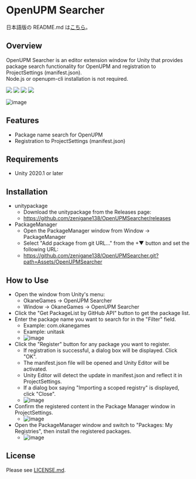# OpenUPM Searcher
日本語版の README.md は[こちら](/README_ja.md)。  

## Overview
OpenUPM Searcher is an editor extension window for Unity that provides package search functionality for OpenUPM and registration to ProjectSettings (manifest.json).  
Node.js or openupm-cli installation is not required.

![](https://img.shields.io/badge/Unity-2020.1%20or%20later-lightgrey)
[![](https://img.shields.io/badge/license-MIT-orange)](https://github.com/zenigane138/AnythingBookmark/blob/main/LICENSE.md)
[![](https://img.shields.io/badge/readme-%E6%97%A5%E6%9C%AC%E8%AA%9E%E7%89%88-red)](/README_ja.md)
[![](https://img.shields.io/badge/Follow-FFFFFF.svg?logo=twitter&style=flat)](https://twitter.com/intent/follow?screen_name=zenigane138)

![image](https://user-images.githubusercontent.com/36072156/233836921-1c8cb572-5666-4cf9-9082-0d24895702cb.png)

## Features
- Package name search for OpenUPM
- Registration to ProjectSettings (manifest.json)

## Requirements
- Unity 2020.1 or later

## Installation
- unitypackage
  - Download the unitypackage from the Releases page:
  - https://github.com/zenigane138/OpenUPMSearcher/releases
- PackageManager
  - Open the PackageManager window from Window -> PackageManager
  - Select "Add package from git URL..." from the +▼ button and set the following URL:
  - https://github.com/zenigane138/OpenUPMSearcher.git?path=Assets/OpenUPMSearcher

## How to Use
- Open the window from Unity's menu:
  - OkaneGames -> OpenUPM Searcher
  - Window -> OkaneGames -> OpenUPM Searcher
- Click the "Get PackageList by GitHub API" button to get the package list.
- Enter the package name you want to search for in the "Filter" field.
  - Example: com.okanegames
  - Example: unitask
  - ![image](https://user-images.githubusercontent.com/36072156/233836921-1c8cb572-5666-4cf9-9082-0d24895702cb.png)
- Click the "Register" button for any package you want to register.
  - If registration is successful, a dialog box will be displayed. Click "OK".
  - The manifest.json file will be opened and Unity Editor will be activated.
  - Unity Editor will detect the update in manifest.json and reflect it in ProjectSettings.
  - If a dialog box saying "Importing a scoped registry" is displayed, click "Close".
  - ![image](https://user-images.githubusercontent.com/36072156/233837007-1fafcb7e-84fc-4f35-ab1e-b9175505ea23.png)
- Confirm the registered content in the Package Manager window in ProjectSettings.
  - ![image](https://user-images.githubusercontent.com/36072156/233837167-e91bf218-5ce3-486d-a06e-4db5e53a2d24.png)
- Open the PackageManager window and switch to "Packages: My Registries", then install the registered packages.
  - ![image](https://user-images.githubusercontent.com/36072156/233837264-a8c49243-24c9-4348-9a44-258762687b77.png)

## License
Please see [LICENSE.md](/LICENSE.md).
